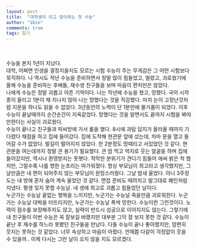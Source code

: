 ```yaml
---
layout: post
title:  "대학생이 되고 맞이하는 첫 수능"
author: "1bin"
comments: true
tags: 일기
---
```

<br>
<br>
수능을 본지 1년이 지났다.   
<br>
대학, 어쩌면 인생을 결정지을지도 모르는 시험  
수능이 주는 무게감은 그 어떤 시험보다 묵직하다.  
나 역시도 작년 수능을 준비하면서 정말 많이 힘들었고, 떨렸고, 괴로웠기에     
올해 수능을 준비하는 후배들, 재수생 친구들을 보며 마음이 편치만은 않았다.   
<br>  
나에게 수능은 정말 괴롭고 아픈 기억이다.  
나는 작년에 수능을 쳤고, 망했다.  
국어 시작 종이 울리고 1분이 채 지나지 않아 나는 망했다는 것을 직감했다.  
마치 눈이 고장난것처럼 지문을 하나도 읽을 수 없었다.  
3년동안의 노력이 단 1분만에 물거품이 되었다.  
이후 수능이 끝날때까지 순간순간이 지옥같았다.  
망했다는 것을 알면서도 끝까지 시험을 봐야만한다는 사실이 괴로웠다.  
<br>
수능이 끝나고 친구들과 피씨방에 가서 롤을 했다.  
8시에 과탐 답지가 올라올 때까지 기다렸다 채점을 하고 집에 들어갔다.  
집에 도착해 현관문 앞에 섰는데, 차마 문을 열고 들어갈 수가 없었다.  
발길이 떨어지지 않았다. 한 2분정도 멍때리고 서있었던 것 같다.   
현관문을 여는데까지 정말 큰 용기가 필요했다.  
큰 맘 먹고 억지로 웃는 얼굴을 하며 집에 들어갔지만, 역시나 환영받지는 못햇다.  
적막한 분위기가 견디기 힘들어 애써 밝은 척 했지만, 그럴수록 나를 향한 눈초리는 따가워졌다.  
항상 부모님이 최고라고 생각했지만, 그날만큼은 내 편이 되어주지 않는 부모님이 원망스러웠다.  
그날 밤새 울었다. 아니 3주정도는 내 방에 혼자 숨어 계속 울었던 것 같다.  
면접 준비도 때려치고 말그대로 폐인처럼 지냈다.  
평생 잊지 못할 수능날. 내 생에 최고로 괴롭고 힘들었던 날이다.    
<br>     
누군가는 수능날 끝없는 행복을 느끼지만, 누군가는 수능날 죽을만큼 괴로워한다.  
누군가는 수능날 대박을 터뜨리지만, 누군가는 수능날 폭싹 망한다.  
수능이란 그런것이다.  
노력이 점수를 보장해주지도 않고, 실력이 반드시 성공으로 이어지지도 않는다.  
그렇기에 내 친구들이 이번 수능은 꼭 잘보길 바랬지만   
대부분 그닥 잘 보지 못한 것 같다.   
수능이 끝난 후 재수를 하느라 못봤던 친구들을 만났다.  
다들 수능이 끝나 좋아했지만, 맘편히 웃지는 못하는 것 같았다.  
너무 속상하고 마음이 아팠다.  
언제쯤 다같이 걱정없이 웃을 수 있을까..   
이제 다시는 그런 날이 오지 않을 지도 모르겠다.
